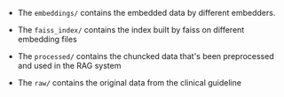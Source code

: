 - The `embeddings/` contains the embedded data by different embedders.

- The `faiss_index/` contains the index built by faiss on different embedding files

- The `processed/` contains the chuncked data that's been preprocessed and used in the RAG system

- The `raw/` contains the original data from the clinical guideline
